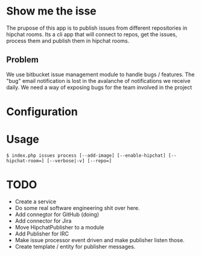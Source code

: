 # Show me the isse

The prupose of this app is to publish issues from different repositories in hipchat rooms.
Its a cli app that will connect to repos, get the issues, process them and publish them in hipchat rooms.

## Problem

   We use bitbucket issue management module to handle bugs / features.
   The "bug" email notification is lost in the avalanche of notifications we receive daily.
   We need a way of exposing bugs for the team involved in the project

# Configuration

# Usage

```
$ index.php issues process [--add-image] [--enable-hipchat] [--hipchat-room=] [--verbose|-v] [--repo=]
```

# TODO

  - Create a service
  - Do some real software engineering shit over here.
  - Add connegtor for GitHub (doing)
  - Add connector for Jira
  - Move HipchatPublisher to a module
  - Add Publisher for IRC
  - Make issue processor event driven and make publisher listen those.
  - Create template / entity for publisher messages.